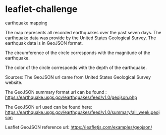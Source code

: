 # leaflet-challenge
earthquake mapping

The map represents all recorded earthquakes over the past seven days.
The earthquake data was provide by the United States Geological Survey.
The earthquak data is in GeoJSON format.

The circumference of the circle corresponds with the magnitude of the earthquake.

The color of the circle corresponds with the depth of the earthquake.


Sources:
The GeoJSON url came from United States Geological Survey website.

The GeoJSON summary format url can be found : https://earthquake.usgs.gov/earthquakes/feed/v1.0/geojson.php

The GeoJSON url used can be found here: https://earthquake.usgs.gov/earthquakes/feed/v1.0/summary/all_week.geojson

Leaflet GeoJSON reference url:
https://leafletjs.com/examples/geojson/